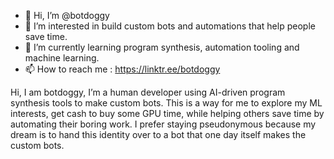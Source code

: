 - 👋 Hi, I’m @botdoggy
- 👀 I’m interested in build custom bots and automations that help people save time.
- 🌱 I’m currently learning program synthesis, automation tooling and machine learning.
- 📫 How to reach me : https://linktr.ee/botdoggy

Hi, I am botdoggy, I’m a human developer using AI-driven program synthesis tools to make custom bots. 
This is a way for me to explore my ML interests, get cash to buy some GPU time, while helping others save time by automating their boring work. 
I prefer staying pseudonymous because my dream is to hand this identity over to a bot that one day itself makes the custom bots. 

<!---
botdoggy/botdoggy is a ✨ special ✨ repository because its `README.md` (this file) appears on your GitHub profile.
You can click the Preview link to take a look at your changes.
--->
